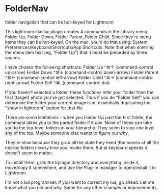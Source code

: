 # FolderNav
 folder navigation that can be hot-keyed for Lightroom
 
 This lightroom classic plugin creates 4 commands in the Library menu: 
 	Folder Up, Folder Down, Folder Parent, Folder Child.
 Since they're menu items they can be hot-keyed. On the mac, you'd do that using:
 System Preferences/Keyboard/Shortcuts/App Shortcuts. Note that when entering the 
 menu item text (eg, "Folder Up") that it must be preceded by three spaces.
 
 I have chosen the following shortcuts:
 	Folder Up 		^⌘↑ (command-control up-arrow)
 	Folder Down 	^⌘↓ (command-control down-arrow)
 	Folder Parent	^⌘← (command-control left-arrow)
 	Folder Child	^⌘→ (command-control right-arrow)
  Folder Self ^⌘. (command-control dot)

If you haven't selected a folder, these functions infer your folder from the first (target) photo you've got selected.
Thus if you do "Folder Self" you can determine the folder your current image is in, essentially duplicating the "show in lightroom" button for that file.

There are some limitations - when you Folder Up past the first folder, the command takes you
to the parent folder if it can.  None of these can take you to the top-level folders in your 
hierarchy. They seem to stop one level shy of the top.  Maybe someone else wants to figure out why.

They're slow because they grab all the state they need (the names of all the nearby folders)
every time you invoke them. But at keyboard speeds it doesn't seem to matter. 

To install them, grab the lrplugin directory and everything inside it, move/copy it somewhere,
and use the Plug-in manager to open/install it in Lightroom.

I'm not a lua programmer. If you want to correct my lua, go ahead. Let me know what you did
and why. Same for any other changes or improvements.



